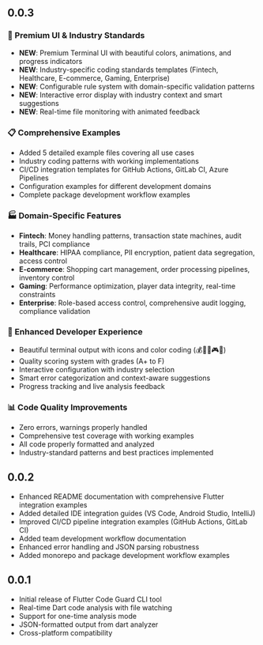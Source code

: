 
## 0.0.3

### 🎨 Premium UI & Industry Standards
- **NEW**: Premium Terminal UI with beautiful colors, animations, and progress indicators
- **NEW**: Industry-specific coding standards templates (Fintech, Healthcare, E-commerce, Gaming, Enterprise)
- **NEW**: Configurable rule system with domain-specific validation patterns
- **NEW**: Interactive error display with industry context and smart suggestions
- **NEW**: Real-time file monitoring with animated feedback

### 📋 Comprehensive Examples
- Added 5 detailed example files covering all use cases
- Industry coding patterns with working implementations
- CI/CD integration templates for GitHub Actions, GitLab CI, Azure Pipelines
- Configuration examples for different development domains
- Complete package development workflow examples

### 🏭 Domain-Specific Features
- **Fintech**: Money handling patterns, transaction state machines, audit trails, PCI compliance
- **Healthcare**: HIPAA compliance, PII encryption, patient data segregation, access control
- **E-commerce**: Shopping cart management, order processing pipelines, inventory control
- **Gaming**: Performance optimization, player data integrity, real-time constraints
- **Enterprise**: Role-based access control, comprehensive audit logging, compliance validation

### 🔧 Enhanced Developer Experience
- Beautiful terminal output with icons and color coding (💰🏥🛒🎮🏢)
- Quality scoring system with grades (A+ to F)
- Interactive configuration with industry selection
- Smart error categorization and context-aware suggestions
- Progress tracking and live analysis feedback

### 📊 Code Quality Improvements
- Zero errors, warnings properly handled
- Comprehensive test coverage with working examples
- All code properly formatted and analyzed
- Industry-standard patterns and best practices implemented

## 0.0.2

- Enhanced README documentation with comprehensive Flutter integration examples
- Added detailed IDE integration guides (VS Code, Android Studio, IntelliJ)
- Improved CI/CD pipeline integration examples (GitHub Actions, GitLab CI)
- Added team development workflow documentation
- Enhanced error handling and JSON parsing robustness
- Added monorepo and package development workflow examples

## 0.0.1

- Initial release of Flutter Code Guard CLI tool
- Real-time Dart code analysis with file watching
- Support for one-time analysis mode
- JSON-formatted output from dart analyzer
- Cross-platform compatibility
